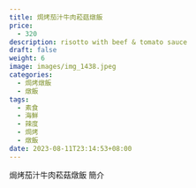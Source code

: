```yaml
---
title: 焗烤茄汁牛肉菘菇燉飯
price:
  - 320
description: risotto with beef & tomato sauce
draft: false
weight: 6
image: images/img_1438.jpeg
categories:
  - 焗烤燉飯
  - 燉飯
tags:
  - 素食
  - 海鮮
  - 辣度
  - 焗烤
  - 燉飯
date: 2023-08-11T23:14:53+08:00
---
```


焗烤茄汁牛肉菘菇燉飯 簡介
